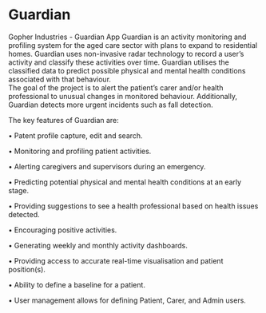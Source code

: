 # Guardian
Gopher Industries - Guardian App 
Guardian is an activity monitoring and profiling system for the aged care sector with plans to expand to residential homes. Guardian uses non-invasive radar technology to record a user’s activity and classify these activities over time. Guardian utilises the classified data to predict possible physical and mental health conditions associated with that behaviour.  
The goal of the project is to alert the patient’s carer and/or health professional to unusual changes in monitored behaviour. Additionally, Guardian detects more urgent incidents such as fall detection.  

The key features of Guardian are:

•	Patent profile capture, edit and search.

•	Monitoring and profiling patient activities. 

•	Alerting caregivers and supervisors during an emergency. 

•	Predicting potential physical and mental health conditions at an early stage. 

•	Providing suggestions to see a health professional based on health issues detected. 

•	Encouraging positive activities.

•	Generating weekly and monthly activity dashboards. 

•	Providing access to accurate real-time visualisation and patient position(s).

•	Ability to define a baseline for a patient. 

•	User management allows for defining Patient, Carer, and Admin users. 
